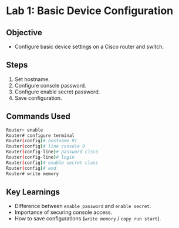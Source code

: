 # Lab 1: Basic Device Configuration

## Objective
- Configure basic device settings on a Cisco router and switch.

## Steps
1. Set hostname.
2. Configure console password.
3. Configure enable secret password.
4. Save configuration.

## Commands Used
```bash 
Router> enable
Router# configure terminal
Router(config)# hostname R1
Router(config)# line console 0
Router(config-line)# password cisco
Router(config-line)# login
Router(config)# enable secret class
Router(config)# end
Router# write memory
```
## Key Learnings
- Difference between `enable password` and `enable secret`.
- Importance of securing console access.
- How to save configurations (`write memory` / `copy run start`).
